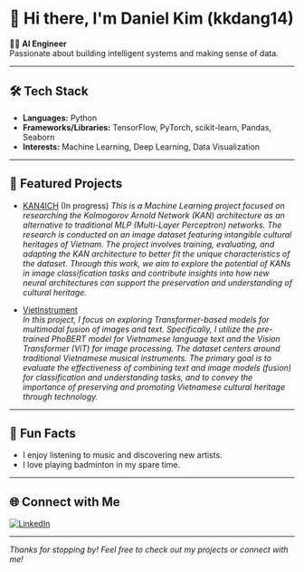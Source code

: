 # 👋 Hi there, I'm Daniel Kim (kkdang14)

👨‍💻 **AI Engineer**  
Passionate about building intelligent systems and making sense of data.

---

## 🛠️ Tech Stack

- **Languages:** Python  
- **Frameworks/Libraries:** TensorFlow, PyTorch, scikit-learn, Pandas, Seaborn  
- **Interests:** Machine Learning, Deep Learning, Data Visualization

---

## 🚀 Featured Projects

- [KAN4ICH](https://github.com/kkdang14/KAN4ICH) (In progress)
  *This is a Machine Learning project focused on researching the Kolmogorov Arnold Network (KAN) architecture as an alternative to traditional MLP (Multi-Layer Perceptron) networks. The research is conducted on an image dataset featuring intangible cultural heritages of Vietnam. The project involves training, evaluating, and adapting the KAN architecture to better fit the unique characteristics of the dataset. Through this work, we aim to explore the potential of KANs in image classification tasks and contribute insights into how new neural architectures can support the preservation and understanding of cultural heritage.*

- [VietInstrument](https://github.com/kkdang14/VietInstrument)  
  *In this project, I focus on exploring Transformer-based models for multimodal fusion of images and text. Specifically, I utilize the pre-trained PhoBERT model for Vietnamese language text and the Vision Transformer (ViT) for image processing. The dataset centers around traditional Vietnamese musical instruments. The primary goal is to evaluate the effectiveness of combining text and image models (fusion) for classification and understanding tasks, and to convey the importance of preserving and promoting Vietnamese cultural heritage through technology.*

---

## 🎵 Fun Facts

- I enjoy listening to music and discovering new artists.
- I love playing badminton in my spare time.

---

## 🌐 Connect with Me

[![LinkedIn](https://img.shields.io/badge/LinkedIn-blue?logo=linkedin&logoColor=white&style=flat-square)](https://www.linkedin.com/in/dang-kim-73a508304/)

---

*Thanks for stopping by! Feel free to check out my projects or connect with me!*
